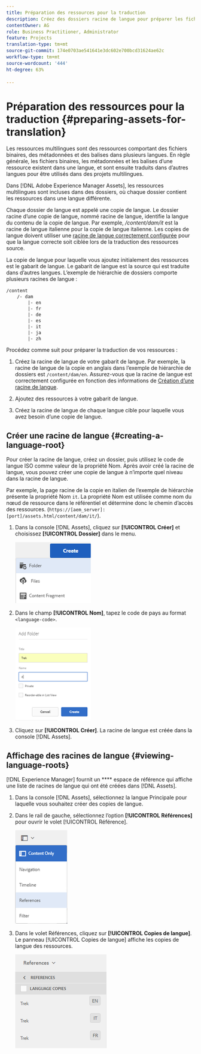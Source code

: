 ```yaml
---
title: Préparation des ressources pour la traduction
description: Créez des dossiers racine de langue pour préparer les fichiers à la traduction afin de prendre en charge les fichiers multilingues.
contentOwner: AG
role: Business Practitioner, Administrator
feature: Projects
translation-type: tm+mt
source-git-commit: 174e0703ae541641e3dc602e700bcd31624ae62c
workflow-type: tm+mt
source-wordcount: '444'
ht-degree: 63%

---
```



# Préparation des ressources pour la traduction {#preparing-assets-for-translation}

Les ressources multilingues sont des ressources comportant des fichiers binaires, des métadonnées et des balises dans plusieurs langues. En règle générale, les fichiers binaires, les métadonnées et les balises d’une ressource existent dans une langue, et sont ensuite traduits dans d’autres langues pour être utilisés dans des projets multilingues.

Dans [!DNL Adobe Experience Manager Assets], les ressources multilingues sont incluses dans des dossiers, où chaque dossier contient les ressources dans une langue différente.

Chaque dossier de langue est appelé une copie de langue. Le dossier racine d’une copie de langue, nommé racine de langue, identifie la langue du contenu de la copie de langue. Par exemple, */content/dam/it* est la racine de langue italienne pour la copie de langue italienne. Les copies de langue doivent utiliser une [racine de langue correctement configurée](preparing-assets-for-translation.md#creating-a-language-root) pour que la langue correcte soit ciblée lors de la traduction des ressources source.

La copie de langue pour laquelle vous ajoutez initialement des ressources est le gabarit de langue. Le gabarit de langue est la source qui est traduite dans d’autres langues. L’exemple de hiérarchie de dossiers comporte plusieurs racines de langue :

```shell
/content
    /- dam
        |- en
        |- fr
        |- de
        |- es
        |- it
        |- ja
        |- zh
```

Procédez comme suit pour préparer la traduction de vos ressources :

1. Créez la racine de langue de votre gabarit de langue. Par exemple, la racine de langue de la copie en anglais dans l’exemple de hiérarchie de dossiers est `/content/dam/en`. Assurez-vous que la racine de langue est correctement configurée en fonction des informations de [Création d’une racine de langue](preparing-assets-for-translation.md#creating-a-language-root).

1. Ajoutez des ressources à votre gabarit de langue.
1. Créez la racine de langue de chaque langue cible pour laquelle vous avez besoin d’une copie de langue.

## Créer une racine de langue {#creating-a-language-root}

Pour créer la racine de langue, créez un dossier, puis utilisez le code de langue ISO comme valeur de la propriété Nom. Après avoir créé la racine de langue, vous pouvez créer une copie de langue à n’importe quel niveau dans la racine de langue.

Par exemple, la page racine de la copie en italien de l’exemple de hiérarchie présente la propriété Nom `it`. La propriété Nom est utilisée comme nom du nœud de ressource dans le référentiel et détermine donc le chemin d’accès des ressources. (`https://[aem_server]:[port]/assets.html/content/dam/it/`).

1. Dans la console [!DNL Assets], cliquez sur **[!UICONTROL Créer]** et choisissez **[!UICONTROL Dossier]** dans le menu.

   ![Créer un dossier](assets/Create-folder.png)

1. Dans le champ **[!UICONTROL Nom]**, tapez le code de pays au format `<language-code>`.

   ![Ajouter le code de langue dans le dossier](assets/Add-language-code-in-folder.png)

1. Cliquez sur **[!UICONTROL Créer]**. La racine de langue est créée dans la console [!DNL Assets].

## Affichage des racines de langue {#viewing-language-roots}

[!DNL Experience Manager] fournit un  **** espace de référence qui affiche une liste de racines de langue qui ont été créées dans  [!DNL Assets].

1. Dans la console [!DNL Assets], sélectionnez la langue Principale pour laquelle vous souhaitez créer des copies de langue.
1. Dans le rail de gauche, sélectionnez l’option **[!UICONTROL Références]** pour ouvrir le volet [!UICONTROL Référence].

   ![chlimage_1-122](assets/chlimage_1-122.png)

1. Dans le volet Références, cliquez sur **[!UICONTROL Copies de langue]**. Le panneau [!UICONTROL Copies de langue] affiche les copies de langue des ressources.

   ![copies de langue](assets/lang-copy2.png)
